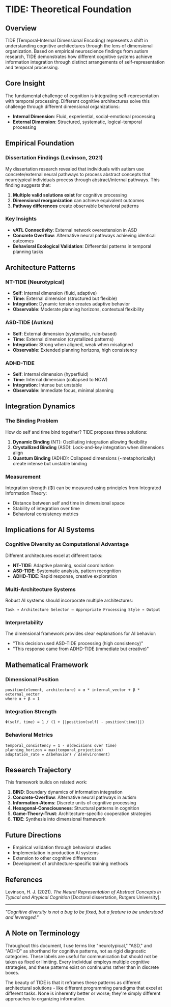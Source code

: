 # TIDE: Theoretical Foundation

## Overview

TIDE (Temporal-Internal Dimensional Encoding) represents a shift in understanding cognitive architectures through the lens of dimensional organization. Based on empirical neuroscience findings from autism research, TIDE demonstrates how different cognitive systems achieve information integration through distinct arrangements of self-representation and temporal processing.

## Core Insight

The fundamental challenge of cognition is integrating self-representation with temporal processing. Different cognitive architectures solve this challenge through different dimensional organizations:

- **Internal Dimension**: Fluid, experiential, social-emotional processing
- **External Dimension**: Structured, systematic, logical-temporal processing

## Empirical Foundation

### Dissertation Findings (Levinson, 2021)

My dissertation research revealed that individuals with autism use concrete/external neural pathways to process abstract concepts that neurotypical individuals process through abstract/internal pathways. This finding suggests that:

1. **Multiple valid solutions exist** for cognitive processing
2. **Dimensional reorganization** can achieve equivalent outcomes
3. **Pathway differences** create observable behavioral patterns

### Key Insights

- **vATL Connectivity**: External network overextension in ASD
- **Concrete Overflow**: Alternative neural pathways achieving identical outcomes
- **Behavioral Ecological Validation**: Differential patterns in temporal planning tasks

## Architecture Patterns

### NT-TIDE (Neurotypical)
- **Self**: Internal dimension (fluid, adaptive)
- **Time**: External dimension (structured but flexible)
- **Integration**: Dynamic tension creates adaptive behavior
- **Observable**: Moderate planning horizons, contextual flexibility

### ASD-TIDE (Autism)
- **Self**: External dimension (systematic, rule-based)
- **Time**: External dimension (crystallized patterns)
- **Integration**: Strong when aligned, weak when misaligned
- **Observable**: Extended planning horizons, high consistency

### ADHD-TIDE
- **Self**: Internal dimension (hyperfluid)
- **Time**: Internal dimension (collapsed to NOW)
- **Integration**: Intense but unstable
- **Observable**: Immediate focus, minimal planning

## Integration Dynamics

### The Binding Problem

How do self and time bind together? TIDE proposes three solutions:

1. **Dynamic Binding** (NT): Oscillating integration allowing flexibility
2. **Crystallized Binding** (ASD): Lock-and-key integration when dimensions align
3. **Quantum Binding** (ADHD): Collapsed dimensions (~metaphorically) create intense but unstable binding

### Measurement

Integration strength (Φ) can be measured using principles from Integrated Information Theory:
- Distance between self and time in dimensional space
- Stability of integration over time
- Behavioral consistency metrics

## Implications for AI Systems

### Cognitive Diversity as Computational Advantage

Different architectures excel at different tasks:
- **NT-TIDE**: Adaptive planning, social coordination
- **ASD-TIDE**: Systematic analysis, pattern recognition
- **ADHD-TIDE**: Rapid response, creative exploration

### Multi-Architecture Systems

Robust AI systems should incorporate multiple architectures:
```
Task → Architecture Selector → Appropriate Processing Style → Output
```

### Interpretability

The dimensional framework provides clear explanations for AI behavior:
- "This decision used ASD-TIDE processing (high consistency)"
- "This response came from ADHD-TIDE (immediate but creative)"

## Mathematical Framework

### Dimensional Position
```
position(element, architecture) = α * internal_vector + β * external_vector
where α + β = 1
```

### Integration Strength
```
Φ(self, time) = 1 / (1 + ||position(self) - position(time)||)
```

### Behavioral Metrics
```
temporal_consistency = 1 - σ(decisions over time)
planning_horizon = max(temporal_projection)
adaptation_rate = Δ(behavior) / Δ(environment)
```

## Research Trajectory

This framework builds on related work:

1. **BIND**: Boundary dynamics of information integration
2. **Concrete-Overflow**: Alternative neural pathways in autism
3. **Information-Atoms**: Discrete units of cognitive processing
4. **Hexagonal-Consciousness**: Structural patterns in cognition
5. **Game-Theory-Trust**: Architecture-specific cooperation strategies
6. **TIDE**: Synthesis into dimensional framework

## Future Directions

- Empirical validation through behavioral studies
- Implementation in production AI systems
- Extension to other cognitive differences
- Development of architecture-specific training methods

## References

Levinson, H. J. (2021). *The Neural Representation of Abstract Concepts in Typical and Atypical Cognition* [Doctoral dissertation, Rutgers University].

---

*"Cognitive diversity is not a bug to be fixed, but a feature to be understood and leveraged."*


## A Note on Terminology

Throughout this document, I use terms like "neurotypical," "ASD," and "ADHD" as shorthand for cognitive patterns, not as rigid diagnostic categories. These labels are useful for communication but should not be taken as fixed or limiting. Every individual employs multiple cognitive strategies, and these patterns exist on continuums rather than in discrete boxes.

The beauty of TIDE is that it reframes these patterns as different architectural solutions - like different programming paradigms that excel at different tasks. None is inherently better or worse; they're simply different approaches to organizing information.
